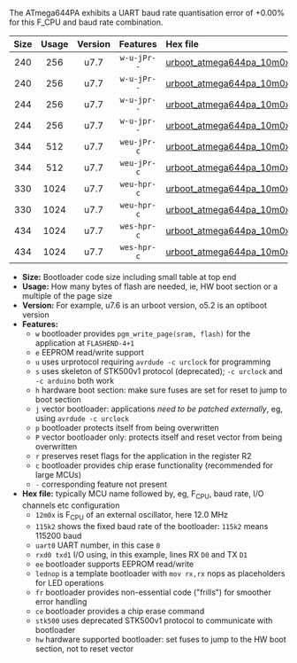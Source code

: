 The ATmega644PA exhibits a UART baud rate quantisation error of +0.00% for this F_CPU and baud rate combination.

|Size|Usage|Version|Features|Hex file|
|:-:|:-:|:-:|:-:|:--|
|240|256|u7.7|`w-u-jPr--`|[urboot_atmega644pa_10m0x_+250k0_uart0_rxd0_txd1_lednop.hex](https://raw.githubusercontent.com/stefanrueger/urboot.hex/main/mcus/atmega644pa/external_oscillator/fcpu_10m0x/br_+250k0/urboot_atmega644pa_10m0x_+250k0_uart0_rxd0_txd1_lednop.hex)|
|240|256|u7.7|`w-u-jPr--`|[urboot_atmega644pa_10m0x_+250k0_uart1_rxd2_txd3_lednop.hex](https://raw.githubusercontent.com/stefanrueger/urboot.hex/main/mcus/atmega644pa/external_oscillator/fcpu_10m0x/br_+250k0/urboot_atmega644pa_10m0x_+250k0_uart1_rxd2_txd3_lednop.hex)|
|244|256|u7.7|`w-u-jpr--`|[urboot_atmega644pa_10m0x_+250k0_uart0_rxd0_txd1_lednop_fr.hex](https://raw.githubusercontent.com/stefanrueger/urboot.hex/main/mcus/atmega644pa/external_oscillator/fcpu_10m0x/br_+250k0/urboot_atmega644pa_10m0x_+250k0_uart0_rxd0_txd1_lednop_fr.hex)|
|244|256|u7.7|`w-u-jpr--`|[urboot_atmega644pa_10m0x_+250k0_uart1_rxd2_txd3_lednop_fr.hex](https://raw.githubusercontent.com/stefanrueger/urboot.hex/main/mcus/atmega644pa/external_oscillator/fcpu_10m0x/br_+250k0/urboot_atmega644pa_10m0x_+250k0_uart1_rxd2_txd3_lednop_fr.hex)|
|344|512|u7.7|`weu-jPr-c`|[urboot_atmega644pa_10m0x_+250k0_uart0_rxd0_txd1_ee_lednop_fr_ce.hex](https://raw.githubusercontent.com/stefanrueger/urboot.hex/main/mcus/atmega644pa/external_oscillator/fcpu_10m0x/br_+250k0/urboot_atmega644pa_10m0x_+250k0_uart0_rxd0_txd1_ee_lednop_fr_ce.hex)|
|344|512|u7.7|`weu-jPr-c`|[urboot_atmega644pa_10m0x_+250k0_uart1_rxd2_txd3_ee_lednop_fr_ce.hex](https://raw.githubusercontent.com/stefanrueger/urboot.hex/main/mcus/atmega644pa/external_oscillator/fcpu_10m0x/br_+250k0/urboot_atmega644pa_10m0x_+250k0_uart1_rxd2_txd3_ee_lednop_fr_ce.hex)|
|330|1024|u7.7|`weu-hpr-c`|[urboot_atmega644pa_10m0x_+250k0_uart0_rxd0_txd1_ee_lednop_fr_ce_hw.hex](https://raw.githubusercontent.com/stefanrueger/urboot.hex/main/mcus/atmega644pa/external_oscillator/fcpu_10m0x/br_+250k0/urboot_atmega644pa_10m0x_+250k0_uart0_rxd0_txd1_ee_lednop_fr_ce_hw.hex)|
|330|1024|u7.7|`weu-hpr-c`|[urboot_atmega644pa_10m0x_+250k0_uart1_rxd2_txd3_ee_lednop_fr_ce_hw.hex](https://raw.githubusercontent.com/stefanrueger/urboot.hex/main/mcus/atmega644pa/external_oscillator/fcpu_10m0x/br_+250k0/urboot_atmega644pa_10m0x_+250k0_uart1_rxd2_txd3_ee_lednop_fr_ce_hw.hex)|
|434|1024|u7.7|`wes-hpr-c`|[urboot_atmega644pa_10m0x_+250k0_uart0_rxd0_txd1_ee_lednop_fr_ce_stk500_hw.hex](https://raw.githubusercontent.com/stefanrueger/urboot.hex/main/mcus/atmega644pa/external_oscillator/fcpu_10m0x/br_+250k0/urboot_atmega644pa_10m0x_+250k0_uart0_rxd0_txd1_ee_lednop_fr_ce_stk500_hw.hex)|
|434|1024|u7.7|`wes-hpr-c`|[urboot_atmega644pa_10m0x_+250k0_uart1_rxd2_txd3_ee_lednop_fr_ce_stk500_hw.hex](https://raw.githubusercontent.com/stefanrueger/urboot.hex/main/mcus/atmega644pa/external_oscillator/fcpu_10m0x/br_+250k0/urboot_atmega644pa_10m0x_+250k0_uart1_rxd2_txd3_ee_lednop_fr_ce_stk500_hw.hex)|

- **Size:** Bootloader code size including small table at top end
- **Usage:** How many bytes of flash are needed, ie, HW boot section or a multiple of the page size
- **Version:** For example, u7.6 is an urboot version, o5.2 is an optiboot version
- **Features:**
  + `w` bootloader provides `pgm_write_page(sram, flash)` for the application at `FLASHEND-4+1`
  + `e` EEPROM read/write support
  + `u` uses urprotocol requiring `avrdude -c urclock` for programming
  + `s` uses skeleton of STK500v1 protocol (deprecated); `-c urclock` and `-c arduino` both work
  + `h` hardware boot section: make sure fuses are set for reset to jump to boot section
  + `j` vector bootloader: applications *need to be patched externally*, eg, using `avrdude -c urclock`
  + `p` bootloader protects itself from being overwritten
  + `P` vector bootloader only: protects itself and reset vector from being overwritten
  + `r` preserves reset flags for the application in the register R2
  + `c` bootloader provides chip erase functionality (recommended for large MCUs)
  + `-` corresponding feature not present
- **Hex file:** typically MCU name followed by, eg, F<sub>CPU</sub>, baud rate, I/O channels etc configuration
  + `12m0x` is F<sub>CPU</sub> of an external oscillator, here 12.0 MHz
  + `115k2` shows the fixed baud rate of the bootloader: `115k2` means 115200 baud
  + `uart0` UART number, in this case `0`
  + `rxd0 txd1` I/O using, in this example, lines RX `D0` and TX `D1`
  + `ee` bootloader supports EEPROM read/write
  + `lednop` is a template bootloader with `mov rx,rx` nops as placeholders for LED operations
  + `fr` bootloader provides non-essential code ("frills") for smoother error handling
  + `ce` bootloader provides a chip erase command
  + `stk500` uses deprecated STK500v1 protocol to communicate with bootloader
  + `hw` hardware supported bootloader: set fuses to jump to the HW boot section, not to reset vector
